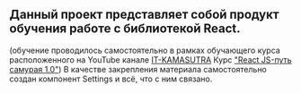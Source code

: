  ## Данный проект представляет собой продукт обучения работе с библиотекой React.
 (обучение проводилось самостоятельно в рамках обучающего курса расположенного на
  YouTube канале [IT-KAMASUTRA](https://www.youtube.com/channel/UCTW0FUhT0m-Bqg2trTbSs0g) Курс ["React JS-путь самурая 1.0"](https://www.youtube.com/playlist?list=PLcvhF2Wqh7DNVy1OCUpG3i5lyxyBWhGZ8))
 В качестве закрепления материала самостоятельно создан компонент Settings и всё, что с ним связано.